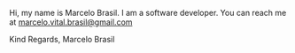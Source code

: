 Hi, my name is Marcelo Brasil. I am a software developer.
You can reach me at marcelo.vital.brasil@gmail.com

Kind Regards,
Marcelo Brasil
